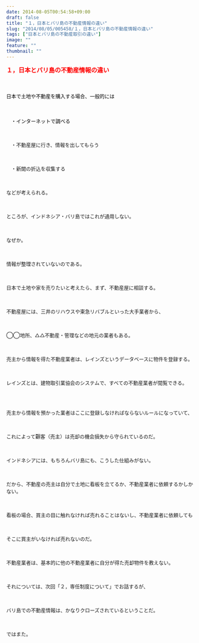 ```yaml
---
date: 2014-08-05T00:54:58+09:00
draft: false
title: "１，日本とバリ島の不動産情報の違い"
slug: "2014/08/05/005458/１，日本とバリ島の不動産情報の違い"
tags: ["日本とバリ島の不動産取引の違い"]
image: ""
feature: ""
thumbnail: ""
---
```

<p><font color="#ff0000" size="3"><strong>１，日本とバリ島の不動産情報の違い</strong></font></p><p><strong><font color="#ff0000" size="3"><br/></font></strong></p><p><font color="#000000" size="2">日本で土地や不動産を購入する場合、一般的には</font></p><p><font color="#000000" size="2">　</font></p><p><font color="#000000" size="2">　・インターネットで調べる</font></p><p><font size="2"><br/></font></p><p><font size="2">　・不動産屋に行き、情報を出してもらう</font></p><p><font size="2"><br/></font></p><p><font size="2">　・新聞の折込を収集する</font></p><p><font size="2"><br/></font></p><p><font size="2">などが考えられる。</font></p><p><font size="2"><br/></font></p><p><font size="2">ところが、インドネシア・バリ島ではこれが通用しない。</font></p><p><font size="2"><br/></font></p><p><font size="2">なぜか。</font></p><p><font size="2"><br/></font></p><p><font size="2">情報が整理されていないのである。</font></p><p><font size="2"><br/></font></p><p><font size="2">日本で土地や家を売りたいと考えたら、まず、不動産屋に相談する。</font></p><p><font size="2"><br/></font></p><p><font size="2">不動産屋には、三井のリハウスや東急リバブルといった大手業者から、</font></p><p><font size="2"><br/></font></p><p><font size="2">◯◯地所、△△不動産・管理などの地元の業者もある。</font></p><p><font size="2"><br/></font></p><p><font size="2">売主から情報を得た不動産業者は、レインズというデータベースに物件を登録する。</font></p><p><font size="2"><br/></font></p><p><font size="2">レインズとは、建物取引業協会のシステムで、すべての不動産業者が閲覧できる。</font></p><p><font size="2"><br/><br/></font></p><p><font size="2">売主から情報を預かった業者はここに登録しなければならないルールになっていて、</font></p><p><font size="2"><br/></font></p><p><font size="2">これによって顧客（売主）は売却の機会損失から守られているのだ。</font></p><p><font size="2"><br/></font></p><p><font size="2">インドネシアには、もちろんバリ島にも、こうした仕組みがない。</font></p><p><font size="2"><br/></font></p><p><font size="2">だから、不動産の売主は自分で土地に看板を立てるか、不動産業者に依頼するかしかない。</font></p><p><font size="2"><br/></font></p><p><font size="2">看板の場合、買主の目に触れなければ売れることはないし、不動産業者に依頼しても</font></p><p><font size="2"><br/></font></p><p><font size="2">そこに買主がいなければ売れないのだ。</font></p><p><font size="2"><br/></font></p><p><font size="2">不動産業者は、基本的に他の不動産業者に自分が得た売却物件を教えない。</font></p><p><font size="2"><br/></font></p><p><font size="2">それについては、次回「２，専任制度について」でお話するが、</font></p><p><font size="2"><br/></font></p><p><font size="2">バリ島での不動産情報は、かなりクローズされているということだ。</font></p><p><font size="2"><br/></font></p><p><font size="2">ではまた。</font></p><p><br/></p><p><font size="1"><br/></font></p><p><font size="1"><br/></font></p><p><font size="1"><br/></font></p><p><font size="1"><br/></font></p><p><font size="1"><br/></font></p><p><font size="1"><br/></font></p><p><font size="1"><br/></font></p><p><font size="1"><br/></font></p><p><font size="1"><br/></font></p>

